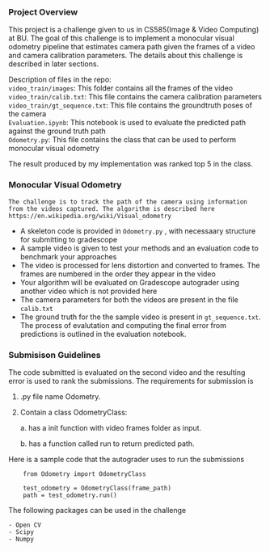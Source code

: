 ### Project Overview
This project is a challenge given to us in CS585(Image & Video Computing) at BU. The goal of this challenge is to implement a monocular visual odometry pipeline that estimates camera path given the frames of a video and camera calibration parameters. The details about this challenge is described in later sections. 

Description of files in the repo:  
`video_train/images`: This folder contains all the frames of the video  
`video_train/calib.txt`: This file contains the camera calibration parameters  
`video_train/gt_sequence.txt`: This file contains the groundtruth poses of the camera  
`Evaluation.ipynb`: This notebook is used to evaluate the predicted path against the ground truth path  
`Odometry.py`: This file contains the class that can be used to perform monocular visual odometry  

The result produced by my implementation was ranked top 5 in the class.

### Monocular Visual Odometry

    The challenge is to track the path of the camera using information from the videos captured. The algorithm is described here https://en.wikipedia.org/wiki/Visual_odometry


- A skeleton code is provided in `Odometry.py` , with necessaary structure for submitting to gradescope
- A sample video is given to test your methods and an evaluation code to benchmark your approaches
- The video is processed for lens distortion and converted to frames. The frames are numbered in the order they appear in the video
- Your algorithm will be evaluated on Gradescope autograder using another video which is not provided here
- The camera parameters for both the videos are present in the file `calib.txt`
- The ground truth for the the sample video is present in `gt_sequence.txt`. The process of evalutation and computing the final error from predictions is outlined in the evaluation notebook.

### Submisison Guidelines

The code submitted is evaluated on the second video and the resulting error is used to rank the submissions. The requirements for submission is 

1) .py file name Odometry.
2) Contain a class OdometryClass: 


    a. has a init function with video frames folder as input. 

    b. has a function called run to return predicted path.


Here is a sample code that the autograder uses to run the submissions

```{python}
    from Odometry import OdometryClass 

    test_odometry = OdometryClass(frame_path)
    path = test_odometry.run()
```

The following packages can be used in the challenge

    - Open CV
    - Scipy
    - Numpy
